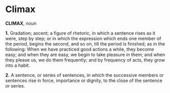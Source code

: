 # Climax

**CLIMAX**, _noun_

**1.** Gradation; ascent; a figure of rhetoric, in which a sentence rises as it were, step by step; or in which the expression which ends one member of the period, begins the second, and so on, till the period is finished; as in the following: When we have practiced good actions a while, they become easy; and when they are easy, we begin to take pleasure in them; and when they please us, we do them frequently; and by frequency of acts, they grow into a habit.

**2.** A sentence, or series of sentences, in which the successive members or sentences rise in force, importance or dignity, to the close of the sentence or series.